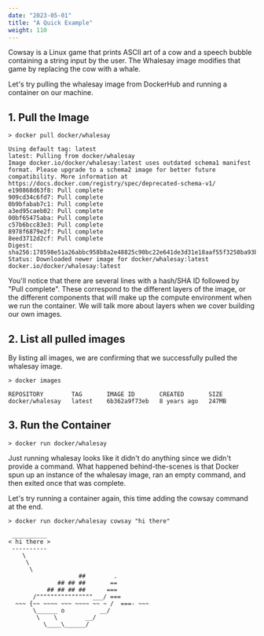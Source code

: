 ```yaml
---
date: "2023-05-01"
title: "A Quick Example"
weight: 110
---
```


Cowsay is a Linux game that prints ASCII art of a cow and a speech bubble containing a string input by the user. The Whalesay image modifies that game by replacing the cow with a whale.

Let's try pulling the whalesay image from DockerHub and running a container on our machine.

## 1. Pull the Image

```
> docker pull docker/whalesay

Using default tag: latest
latest: Pulling from docker/whalesay
Image docker.io/docker/whalesay:latest uses outdated schema1 manifest format. Please upgrade to a schema2 image for better future compatibility. More information at https://docs.docker.com/registry/spec/deprecated-schema-v1/
e190868d63f8: Pull complete 
909cd34c6fd7: Pull complete 
0b9bfabab7c1: Pull complete 
a3ed95caeb02: Pull complete 
00bf65475aba: Pull complete 
c57b6bcc83e3: Pull complete 
8978f6879e2f: Pull complete 
8eed3712d2cf: Pull complete 
Digest: sha256:178598e51a26abbc958b8a2e48825c90bc22e641de3d31e18aaf55f3258ba93b
Status: Downloaded newer image for docker/whalesay:latest
docker.io/docker/whalesay:latest
```

You'll notice that there are several lines with a hash/SHA ID followed by "Pull complete". These correspond to the different layers of the image, or the different components that will make up the compute environment when we run the container. We will talk more about layers when we cover building our own images.

## 2. List all pulled images

By listing all images, we are confirming that we successfully pulled the whalesay image.
```
> docker images

REPOSITORY        TAG       IMAGE ID       CREATED       SIZE
docker/whalesay   latest    6b362a9f73eb   8 years ago   247MB
```

## 3. Run the Container
```
> docker run docker/whalesay
```

Just running whalesay looks like it didn't do anything since we didn't provide a command. What happened behind-the-scenes is that Docker spun up an instance of the whalesay image, ran an empty command, and then exited once that was complete.

Let's try running a container again, this time adding the cowsay command at the end.

```
> docker run docker/whalesay cowsay "hi there"

 __________ 
< hi there >
 ---------- 
    \
     \
      \     
                    ##        .            
              ## ## ##       ==            
           ## ## ## ##      ===            
       /""""""""""""""""___/ ===        
  ~~~ {~~ ~~~~ ~~~ ~~~~ ~~ ~ /  ===- ~~~   
       \______ o          __/            
        \    \        __/             
          \____\______/ 
          
```

